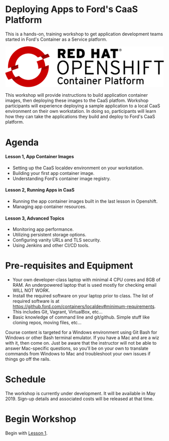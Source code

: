 # Deploying Apps to Ford's CaaS Platform

This is a hands-on, training workshop to get application development teams started in Ford's Container as a Service platform.

![OpenShift Logo](images/OpenShift_Logo.svg)

This workshop will provide instructions to build application container images, then deploying these images to the CaaS platfom. Workshop participants will experience deploying a sample application to a local CaaS environment on their own workstation. In doing so, participants will learn how they can take the applications they build and deploy to Ford's CaaS platform.

# Agenda

#### Lesson 1, App Container Images
- Setting up the CaaS localdev environment on your workstation.
- Building your first app container image.
- Understanding Ford's container image registry.

#### Lesson 2, Running Apps in CaaS
- Running the app container images built in the last lesson in Openshift.
- Managing app container resources.

#### Lesson 3, Advanced Topics
- Monitoring app performance.
- Utilizing persistent storage options.
- Configuring vanity URLs and TLS security.
- Using Jenkins and other CI/CD tools.

# Pre-requisites and Equipment
- Your own developer-class laptop with minimal 4 CPU cores and 8GB of RAM. An underpowered laptop that is used mostly for checking email WILL NOT WORK.
- Install the required software on your laptop prior to class. The list of required software is at https://github.ford.com/containers/localdev#minimum-requirements. This includes Git, Vagrant, VirtualBox, etc...
- Basic knowledge of command line and git/github. Simple stuff like cloning repos, moving files, etc...

Course content is targeted for a Windows environment using Git Bash for Windows or other Bash terminal emulator. If you have a Mac and are a wiz with it, then come on. Just be aware that the instructor will not be able to answer Mac-specific questions, so you'll be on your own to translate commands from Windows to Mac and troubleshoot your own issues if things go off the rails.

# Schedule

The workshop is currently under development. It will be available in May 2019. Sign-up details and associated costs will be released at that time.

# Begin Workshop

Begin with [Lesson 1](./lesson1.1.md).